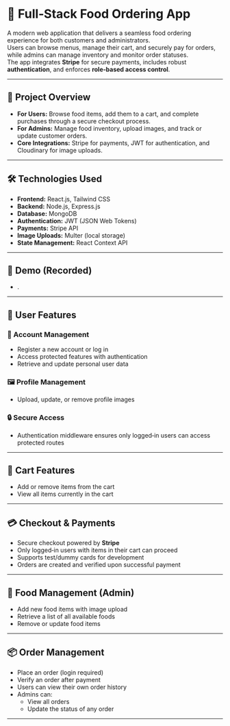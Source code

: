 # 🍴 Full‑Stack Food Ordering App

A modern web application that delivers a seamless food ordering experience for both customers and administrators.  
Users can browse menus, manage their cart, and securely pay for orders, while admins can manage inventory and monitor order statuses.  
The app integrates **Stripe** for secure payments, includes robust **authentication**, and enforces **role‑based access control**.

---

## 📖 Project Overview

- **For Users:** Browse food items, add them to a cart, and complete purchases through a secure checkout process.  
- **For Admins:** Manage food inventory, upload images, and track or update customer orders.  
- **Core Integrations:** Stripe for payments, JWT for authentication, and Cloudinary for image uploads.  

---

## 🛠️ Technologies Used

- **Frontend:** React.js, Tailwind CSS  
- **Backend:** Node.js, Express.js  
- **Database:** MongoDB  
- **Authentication:** JWT (JSON Web Tokens)  
- **Payments:** Stripe API  
- **Image Uploads:** Multer (local storage)  
- **State Management:** React Context API  


---
## 🎥 Demo (Recorded)

- .
---
## 👤 User Features

### 🔑 Account Management
- Register a new account or log in  
- Access protected features with authentication  
- Retrieve and update personal user data  

### 🖼️ Profile Management
- Upload, update, or remove profile images  

### 🔒 Secure Access
- Authentication middleware ensures only logged‑in users can access protected routes  

---

## 🛒 Cart Features
- Add or remove items from the cart  
- View all items currently in the cart  

---

## 💳 Checkout & Payments
- Secure checkout powered by **Stripe**  
- Only logged‑in users with items in their cart can proceed  
- Supports test/dummy cards for development  
- Orders are created and verified upon successful payment  

---

## 🥘 Food Management (Admin)
- Add new food items with image upload  
- Retrieve a list of all available foods  
- Remove or update food items  

---

## 📦 Order Management
- Place an order (login required)  
- Verify an order after payment  
- Users can view their own order history  
- Admins can:  
  - View all orders  
  - Update the status of any order  

---

